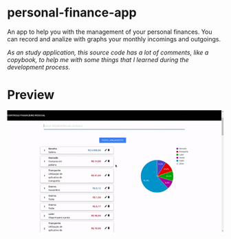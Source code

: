 # personal-finance-app

An app to help you with the management of your personal finances. You can record and analize with graphs your monthly incomings and outgoings.

_As an study application, this source code has a lot of comments, like a copybook, to help me with some things that I learned during the development process._

# Preview

![](personal_finance_app.gif)
